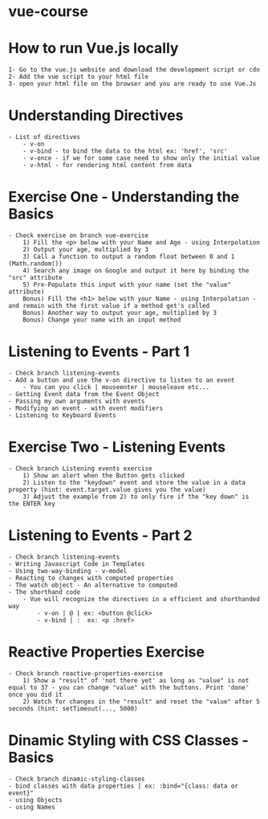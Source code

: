 # vue-course

# How to run Vue.js locally

    1- Go to the vue.js website and download the development script or cdn
    2- Add the vue script to your html file 
    3- open your html file on the browser and you are ready to use Vue.Js

# Understanding Directives

    - List of directives 
        - v-on
        - v-bind - to bind the data to the html ex: 'href', 'src'
        - v-once - if we for some case need to show only the initial value
        - v-html - for rendering html content from data

# Exercise One - Understanding the Basics

    - Check exercise on branch vue-exercise
        1) Fill the <p> below with your Name and Age - using Interpolation
        2) Output your age, multiplied by 3
        3) Call a function to output a random float between 0 and 1 (Math.random())
        4) Search any image on Google and output it here by binding the "src" attribute
        5) Pre-Populate this input with your name (set the "value" attribute)
        Bonus) Fill the <h1> below with your Name - using Interpolation - and remain with the first value if a method get's called
        Bonus) Another way to output your age, multiplied by 3
        Bonus) Change your name with an input method

# Listening to Events - Part 1

    - Check branch listening-events
    - Add a button and use the v-on directive to listen to an event
        - You can you click | mouseenter | mouseleave etc...   
    - Getting Event data from the Event Object  
    - Passing my own arguments with events
    - Modifying an event - with event modifiers
    - Listening to Keyboard Events 

# Exercise Two - Listening Events

    - Check branch Listening events exercise
        1) Show an alert when the Button gets clicked
        2) Listen to the "keydown" event and store the value in a data property (hint: event.target.value gives you the value)
        3) Adjust the example from 2) to only fire if the "key down" is the ENTER key

# Listening to Events - Part 2

    - Check branch listening-events
    - Writing Javascript Code in Templates
    - Using two-way-binding - v-model
    - Reacting to changes with computed properties
    - The watch object - An alternative to computed
    - The shorthand code 
        - Vue will recognize the directives in a efficient and shorthanded way
            - v-on | @ | ex: <button @click>
            - v-bind | :  ex: <p :href>

# Reactive Properties Exercise

    - Check branch reactive-properties-exercise
        1) Show a "result" of 'not there yet' as long as "value" is not equal to 37 - you can change "value" with the buttons. Print 'done' once you did it
        2) Watch for changes in the "result" and reset the "value" after 5 seconds (hint: setTimeout(..., 5000)

# Dinamic Styling with CSS Classes - Basics

    - Check branch dinamic-styling-classes
    - bind classes with data properties | ex: :bind="{class: data or event}"
    - using Objects
    - using Names